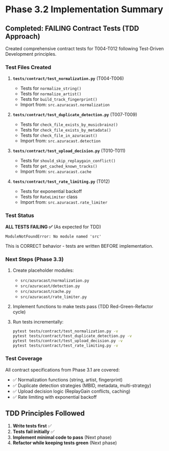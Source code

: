 # Phase 3.2 Implementation Summary

## Completed: FAILING Contract Tests (TDD Approach)

Created comprehensive contract tests for T004-T012 following Test-Driven Development principles.

### Test Files Created

1. **`tests/contract/test_normalization.py`** (T004-T006)
   - Tests for `normalize_string()`
   - Tests for `normalize_artist()`  
   - Tests for `build_track_fingerprint()`
   - Import from: `src.azuracast.normalization`

2. **`tests/contract/test_duplicate_detection.py`** (T007-T009)
   - Tests for `check_file_exists_by_musicbrainz()`
   - Tests for `check_file_exists_by_metadata()`
   - Tests for `check_file_in_azuracast()`
   - Import from: `src.azuracast.detection`

3. **`tests/contract/test_upload_decision.py`** (T010-T011)
   - Tests for `should_skip_replaygain_conflict()`
   - Tests for `get_cached_known_tracks()`
   - Import from: `src.azuracast.cache`

4. **`tests/contract/test_rate_limiting.py`** (T012)
   - Tests for exponential backoff
   - Tests for `RateLimiter` class
   - Import from: `src.azuracast.rate_limiter`

### Test Status

**ALL TESTS FAILING ✅** (As expected for TDD)

```
ModuleNotFoundError: No module named 'src'
```

This is CORRECT behavior - tests are written BEFORE implementation.

### Next Steps (Phase 3.3)

1. Create placeholder modules:
   - `src/azuracast/normalization.py`
   - `src/azuracast/detection.py`
   - `src/azuracast/cache.py`
   - `src/azuracast/rate_limiter.py`

2. Implement functions to make tests pass (TDD Red-Green-Refactor cycle)

3. Run tests incrementally:
   ```bash
   pytest tests/contract/test_normalization.py -v
   pytest tests/contract/test_duplicate_detection.py -v
   pytest tests/contract/test_upload_decision.py -v
   pytest tests/contract/test_rate_limiting.py -v
   ```

### Test Coverage

All contract specifications from Phase 3.1 are covered:
- ✅ Normalization functions (string, artist, fingerprint)
- ✅ Duplicate detection strategies (MBID, metadata, multi-strategy)
- ✅ Upload decision logic (ReplayGain conflicts, caching)
- ✅ Rate limiting with exponential backoff

## TDD Principles Followed

1. **Write tests first** ✅
2. **Tests fail initially** ✅  
3. **Implement minimal code to pass** (Next phase)
4. **Refactor while keeping tests green** (Next phase)
